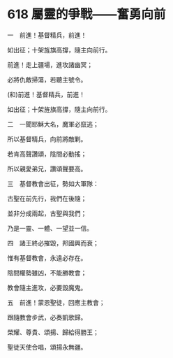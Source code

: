 # 618 屬靈的爭戰——奮勇向前

一　前進！基督精兵，前進！

如出征；十架旌旗高撐，隨主向前行。

前進！走上疆場，進攻諸幽冥；

必將仇敵掃蕩，若聽主號令。

(和)前進！基督精兵，前進！

如出征；十架旌旗高撐，隨主向前行。

二　一聞耶穌大名，魔軍必竄逃；

所以基督精兵，向前將敵剿。

若肯高聲讚頌，陰間必動搖；

所以親愛弟兄，讚頌聲要高。

三　基督教會出征，勢如大軍隊：

古聖在前先行，我們在後隨；

並非分成兩起，古聖與我們；

乃是一靈、一體、一望並一信。

四　諸王終必摧毀，邦國興而衰；

惟有基督教會，永遠必存在。

陰間權勢雖凶，不能勝教會；

教會隨主進攻，必要毀魔鬼。

五　前進！蒙恩聖徒，回應主教會；

跟隨教會步武，必奏凱歌歸。

榮耀、尊貴、頌揚、歸給得勝王；

聖徒天使合唱，頌揚永無疆。

